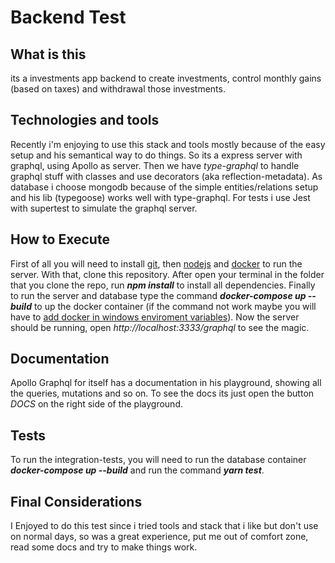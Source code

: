 # Backend Test

## What is this
 its a investments app backend to create investments, control monthly gains (based on taxes) and withdrawal those investments.

## Technologies and tools
Recently i'm enjoying to use this stack and tools mostly because of the easy setup and his semantical way to do things. So its a express server with graphql, using Apollo as server. Then we have *type-graphql* to handle graphql stuff with classes and use decorators (aka reflection-metadata). As database i choose mongodb because of the simple entities/relations setup and his lib (typegoose) works well with type-graphql. For tests i use Jest with supertest to simulate the graphql server.

## How to Execute

First of all you will need to install [git](https://git-scm.com/downloads), then [nodejs](https://nodejs.org/en/download/) and [docker](https://docs.docker.com/desktop/windows/install/) to run the server. With that, clone this repository. After open your terminal in the folder that you clone the repo, run ***npm install*** to install all dependencies. Finally to run the server and database type the command ***docker-compose up --build*** to up the docker container (if the command not work maybe you will have to [add docker in windows enviroment variables](https://stackoverflow.com/questions/49478343/windows-doesnt-recognize-docker-command)). Now the server should be running, open *http://localhost:3333/graphql* to see the magic.

## Documentation
Apollo Graphql for itself has a documentation in his playground, showing all the queries, mutations and so on. To see the docs its just open the button *DOCS* on the right side of the playground.

## Tests
To run the integration-tests, you will need to run the database container ***docker-compose up --build*** and run the command ***yarn test***.

## Final Considerations
I Enjoyed to do this test since i tried tools and stack that i like but don't use on normal days, so
was a great experience, put me out of comfort zone, read some docs and try to make things work.